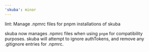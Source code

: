 ```yaml
---
'skuba': minor
---
```


lint: Manage .npmrc files for pnpm installations of skuba

skuba now manages .npmrc files when using `pnpm` for compatibility purposes.
skuba will attempt to ignore authTokens, and remove any .gitignore entries for .npmrc.
